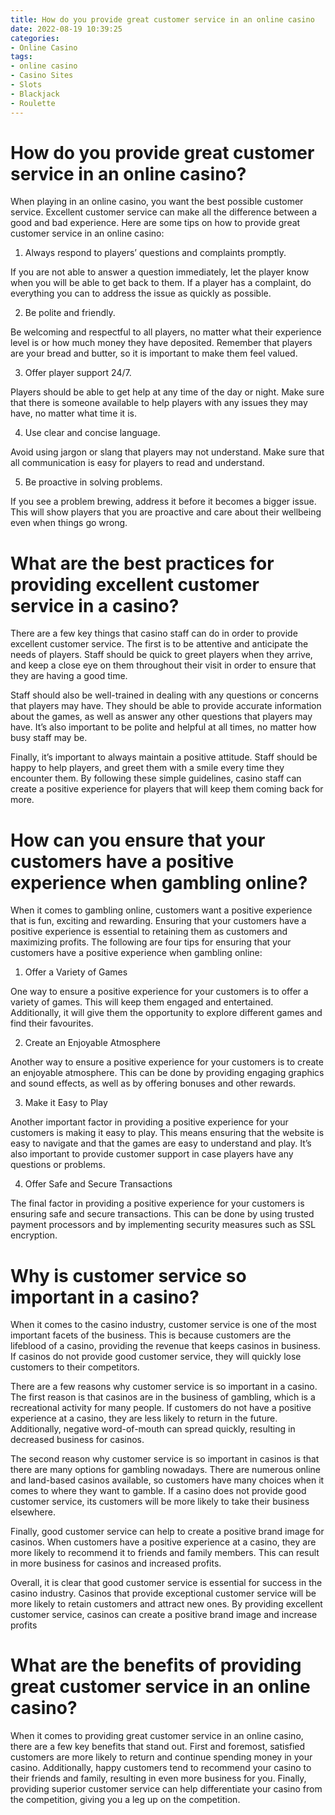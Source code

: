 ```yaml
---
title: How do you provide great customer service in an online casino
date: 2022-08-19 10:39:25
categories:
- Online Casino
tags:
- online casino
- Casino Sites
- Slots
- Blackjack
- Roulette
---
```



#  How do you provide great customer service in an online casino?

When playing in an online casino, you want the best possible customer service. Excellent customer service can make all the difference between a good and bad experience. Here are some tips on how to provide great customer service in an online casino:

1. Always respond to players’ questions and complaints promptly.

If you are not able to answer a question immediately, let the player know when you will be able to get back to them. If a player has a complaint, do everything you can to address the issue as quickly as possible.

2. Be polite and friendly.

Be welcoming and respectful to all players, no matter what their experience level is or how much money they have deposited. Remember that players are your bread and butter, so it is important to make them feel valued.

3. Offer player support 24/7.

Players should be able to get help at any time of the day or night. Make sure that there is someone available to help players with any issues they may have, no matter what time it is.

4. Use clear and concise language.

Avoid using jargon or slang that players may not understand. Make sure that all communication is easy for players to read and understand.

5. Be proactive in solving problems.

If you see a problem brewing, address it before it becomes a bigger issue. This will show players that you are proactive and care about their wellbeing even when things go wrong.

#  What are the best practices for providing excellent customer service in a casino?

There are a few key things that casino staff can do in order to provide excellent customer service. The first is to be attentive and anticipate the needs of players. Staff should be quick to greet players when they arrive, and keep a close eye on them throughout their visit in order to ensure that they are having a good time.

Staff should also be well-trained in dealing with any questions or concerns that players may have. They should be able to provide accurate information about the games, as well as answer any other questions that players may have. It’s also important to be polite and helpful at all times, no matter how busy staff may be.

Finally, it’s important to always maintain a positive attitude. Staff should be happy to help players, and greet them with a smile every time they encounter them. By following these simple guidelines, casino staff can create a positive experience for players that will keep them coming back for more.

#  How can you ensure that your customers have a positive experience when gambling online?

When it comes to gambling online, customers want a positive experience that is fun, exciting and rewarding. Ensuring that your customers have a positive experience is essential to retaining them as customers and maximizing profits. The following are four tips for ensuring that your customers have a positive experience when gambling online:

1. Offer a Variety of Games

One way to ensure a positive experience for your customers is to offer a variety of games. This will keep them engaged and entertained. Additionally, it will give them the opportunity to explore different games and find their favourites.

2. Create an Enjoyable Atmosphere

Another way to ensure a positive experience for your customers is to create an enjoyable atmosphere. This can be done by providing engaging graphics and sound effects, as well as by offering bonuses and other rewards.

3. Make it Easy to Play

Another important factor in providing a positive experience for your customers is making it easy to play. This means ensuring that the website is easy to navigate and that the games are easy to understand and play. It’s also important to provide customer support in case players have any questions or problems.

4. Offer Safe and Secure Transactions

The final factor in providing a positive experience for your customers is ensuring safe and secure transactions. This can be done by using trusted payment processors and by implementing security measures such as SSL encryption.

#  Why is customer service so important in a casino?

When it comes to the casino industry, customer service is one of the most important facets of the business. This is because customers are the lifeblood of a casino, providing the revenue that keeps casinos in business. If casinos do not provide good customer service, they will quickly lose customers to their competitors.

There are a few reasons why customer service is so important in a casino. The first reason is that casinos are in the business of gambling, which is a recreational activity for many people. If customers do not have a positive experience at a casino, they are less likely to return in the future. Additionally, negative word-of-mouth can spread quickly, resulting in decreased business for casinos.

The second reason why customer service is so important in casinos is that there are many options for gambling nowadays. There are numerous online and land-based casinos available, so customers have many choices when it comes to where they want to gamble. If a casino does not provide good customer service, its customers will be more likely to take their business elsewhere.

Finally, good customer service can help to create a positive brand image for casinos. When customers have a positive experience at a casino, they are more likely to recommend it to friends and family members. This can result in more business for casinos and increased profits.

Overall, it is clear that good customer service is essential for success in the casino industry. Casinos that provide exceptional customer service will be more likely to retain customers and attract new ones. By providing excellent customer service, casinos can create a positive brand image and increase profits

#  What are the benefits of providing great customer service in an online casino?

When it comes to providing great customer service in an online casino, there are a few key benefits that stand out. First and foremost, satisfied customers are more likely to return and continue spending money in your casino. Additionally, happy customers tend to recommend your casino to their friends and family, resulting in even more business for you. Finally, providing superior customer service can help differentiate your casino from the competition, giving you a leg up on the competition.